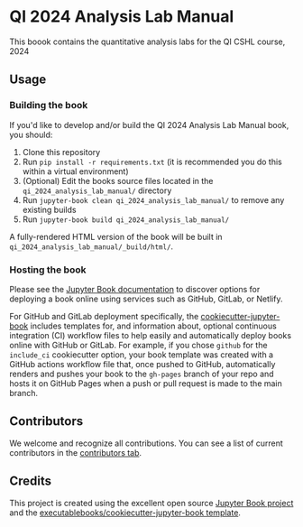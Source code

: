 # QI 2024 Analysis Lab Manual

This boook contains the quantitative analysis labs for the QI CSHL course, 2024

## Usage

### Building the book

If you'd like to develop and/or build the QI 2024 Analysis Lab Manual book, you should:

1. Clone this repository
2. Run `pip install -r requirements.txt` (it is recommended you do this within a virtual environment)
3. (Optional) Edit the books source files located in the `qi_2024_analysis_lab_manual/` directory
4. Run `jupyter-book clean qi_2024_analysis_lab_manual/` to remove any existing builds
5. Run `jupyter-book build qi_2024_analysis_lab_manual/`

A fully-rendered HTML version of the book will be built in `qi_2024_analysis_lab_manual/_build/html/`.

### Hosting the book

Please see the [Jupyter Book documentation](https://jupyterbook.org/publish/web.html) to discover options for deploying a book online using services such as GitHub, GitLab, or Netlify.

For GitHub and GitLab deployment specifically, the [cookiecutter-jupyter-book](https://github.com/executablebooks/cookiecutter-jupyter-book) includes templates for, and information about, optional continuous integration (CI) workflow files to help easily and automatically deploy books online with GitHub or GitLab. For example, if you chose `github` for the `include_ci` cookiecutter option, your book template was created with a GitHub actions workflow file that, once pushed to GitHub, automatically renders and pushes your book to the `gh-pages` branch of your repo and hosts it on GitHub Pages when a push or pull request is made to the main branch.

## Contributors

We welcome and recognize all contributions. You can see a list of current contributors in the [contributors tab](https://github.com/bethac07/qi_2024_analysis_lab_manual/graphs/contributors).

## Credits

This project is created using the excellent open source [Jupyter Book project](https://jupyterbook.org/) and the [executablebooks/cookiecutter-jupyter-book template](https://github.com/executablebooks/cookiecutter-jupyter-book).
